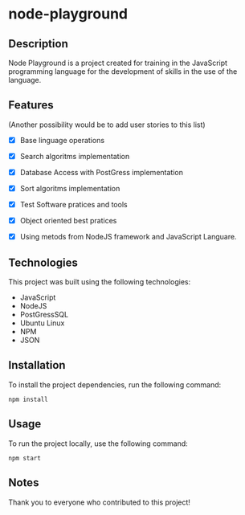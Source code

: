 # node-playground
## Description

Node Playground is a project created for training in the JavaScript programming language for the development of skills in the use of the language.

## Features

(Another possibility would be to add user stories to this list)

- [x] Base linguage operations
- [x] Search algoritms implementation
- [x] Database Access with PostGress implementation
- [x] Sort algoritms implementation
- [x] Test Software pratices and tools
- [x] Object oriented best pratices
- [x] Using metods from NodeJS framework and JavaScript Languare.


## Technologies

This project was built using the following technologies:

- JavaScript
- NodeJS
- PostGressSQL
- Ubuntu Linux
- NPM
- JSON

## Installation

To install the project dependencies, run the following command:

```
npm install
```

## Usage

To run the project locally, use the following command:

```
npm start
```

## Notes

Thank you to everyone who contributed to this project!
